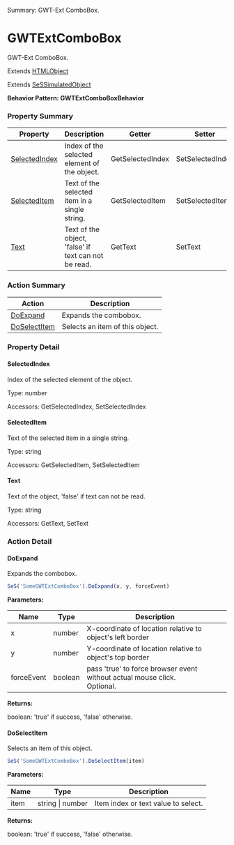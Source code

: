 Summary: GWT-Ext ComboBox.

# GWTExtComboBox

GWT-Ext ComboBox.
 
Extends [HTMLObject](HTMLObject.md)

Extends [SeSSimulatedObject](SeSSimulatedObject.md)





**Behavior Pattern: GWTExtComboBoxBehavior**


<!-- ============================== property summary ========================== -->

  

### Property Summary

| **Property** | **Description** | **Getter** | **Setter** |
| ------------ | --------------- | ---------- | ---------- |
| [SelectedIndex](#selectedindex) | Index of the selected element of the object. | GetSelectedIndex | SetSelectedIndex |
| [SelectedItem](#selecteditem) | Text of the selected item in a single string. | GetSelectedItem | SetSelectedItem |
| [Text](#text) | Text of the object, 'false' if text can not be read. | GetText | SetText |



  
<!-- ============================== action summary ========================== -->



### Action Summary

|  **Action** | **Description** | 
| ----------- | --------------- |
|  [DoExpand](#doexpand) | Expands the combobox. |
|  [DoSelectItem](#doselectitem) | Selects an item of this object. |




<!-- ============================== property detail ========================== -->
  
### Property Detail
    
<a name="SelectedIndex"></a>
#### SelectedIndex


Index of the selected element of the object.

      
  
      
Type: number
      
      
Accessors: GetSelectedIndex, SetSelectedIndex
      
    
<a name="SelectedItem"></a>
#### SelectedItem


Text of the selected item in a single string.

      
  
      
Type: string
      
      
Accessors: GetSelectedItem, SetSelectedItem
      
    
<a name="Text"></a>
#### Text


Text of the object, 'false' if text can not be read.

      
  
      
Type: string
      
      
Accessors: GetText, SetText
      
    
  
  
<!-- ============================== action detail ========================== -->
  
### Action Detail
    
<a name="DoExpand"></a>    
#### DoExpand

Expands the combobox.

```javascript
SeS('SomeGWTExtComboBox').DoExpand(x, y, forceEvent)
```


**Parameters:**

|  **Name** | **Type** | **Description** |
| ---------- | -------- | --------------- |
| x | number |  X-coordinate of location relative to object's left border |
| y | number |  Y-coordinate of location relative to object's top border |
| forceEvent | boolean |  pass 'true' to force browser event without actual mouse click.<br>Optional. |




**Returns:**

boolean: 'true' if success, 'false' otherwise.



<a name="see.also.gwtextcombobox.doexpand"></a>

<a name="DoSelectItem"></a>    
#### DoSelectItem

Selects an item of this object.

```javascript
SeS('SomeGWTExtComboBox').DoSelectItem(item)
```


**Parameters:**

|  **Name** | **Type** | **Description** |
| ---------- | -------- | --------------- |
| item | string \| number |  Item index or text value  to select. |




**Returns:**

boolean: 'true' if success, 'false' otherwise.



<a name="see.also.gwtextcombobox.doselectitem"></a>

  

